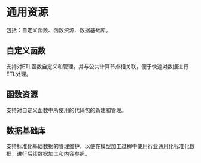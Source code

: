 # 通用资源

包括：自定义函数、函数资源、数据基础库。

## 自定义函数

支持对ETL函数自定义和管理，并与公共计算节点相关联，便于快速对数据进行ETL处理。

## 函数资源

支持对自定义函数中所使用的代码包的新建和管理。

## 数据基础库

支持标准化基础数据的管理维护，以便在模型加工过程中使用行业通用化标准化数据，进行后续数据加工和内容参照。

